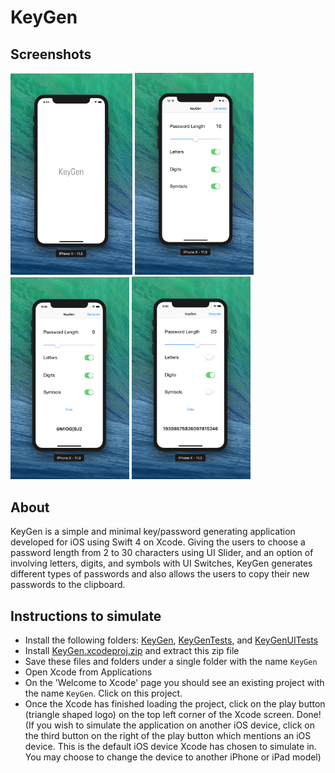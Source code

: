# KeyGen

## Screenshots
<img src="https://github.com/adbht/KeyGen/blob/master/Screenshots/Launch%20Screen.jpg" width="195">                                    <img src="https://github.com/adbht/KeyGen/blob/master/Screenshots/Default%20Screen%20at%20Launch.png" width="190">                       <img src="https://github.com/adbht/KeyGen/blob/master/Screenshots/Generating%20Password%20(Example%202).png" width="190">         <img src="https://github.com/adbht/KeyGen/blob/master/Screenshots/Generating%20Password%20(Example%203).png" width="190">   

## About
KeyGen is a simple and minimal key/password generating application developed for iOS using Swift 4 on Xcode. Giving the users to choose a password length from 2 to 30 characters using UI Slider, and an option of involving letters, digits, and symbols with UI Switches, KeyGen generates different types of passwords and also allows the users to copy their new passwords to the clipboard.

## Instructions to simulate
   - Install the following folders: [KeyGen](https://github.com/adbht/KeyGen/tree/master/KeyGen), [KeyGenTests](https://github.com/adbht/KeyGen/tree/master/KeyGenTests), and [KeyGenUITests](https://github.com/adbht/KeyGen/tree/master/KeyGenUITests)
   - Install [KeyGen.xcodeproj.zip](https://github.com/adbht/KeyGen/blob/master/KeyGen.xcodeproj.zip) and extract this zip file
   - Save these files and folders under a single folder with the name ```KeyGen```
   - Open Xcode from Applications
   - On the 'Welcome to Xcode' page you should see an existing project with the name ```KeyGen```. Click on this project.
   - Once the Xcode has finished loading the project, click on the play button (triangle shaped logo) on the top left corner of the Xcode screen. Done! (If you wish to simulate the application on another iOS device, click on the third button on the right of the play button which mentions an iOS device. This is the default iOS device Xcode has chosen to simulate in. You may choose to change the device to another iPhone or iPad model)

